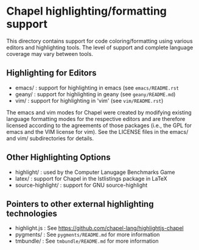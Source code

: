Chapel highlighting/formatting support
======================================

This directory contains support for code coloring/formatting using
various editors and highlighting tools.  The level of support and
complete language coverage may vary between tools.

Highlighting for Editors
------------------------

* emacs/ : support for highlighting in emacs (see `emacs/README.rst`
* geany/ : support for highlighting in geany (see `geany/README.md`)
* vim/ : support for highlighting in 'vim' (see `vim/README.rst`)

The emacs and vim modes for Chapel were created by modifying existing
language formatting modes for the respective editors and are therefore
licensed according to the agreements of those packages (i.e., the GPL
for emacs and the VIM license for vim).  See the LICENSE files in the
emacs/ and vim/ subdirectories for details.

Other Highlighting Options
--------------------------

* highlight/ : used by the Computer Lanugage Benchmarks Game
* latex/ : support for Chapel in the lstlistings package in LaTeX
* source-highlight/ : support for GNU source-highlight

Pointers to other external highlighting technologies
----------------------------------------------------

* highlight.js : See https://github.com/chapel-lang/highlightjs-chapel
* pygments/ : See `pygments/README.md` for more information
* tmbundle/ : See `tmbundle/README.md` for more information
